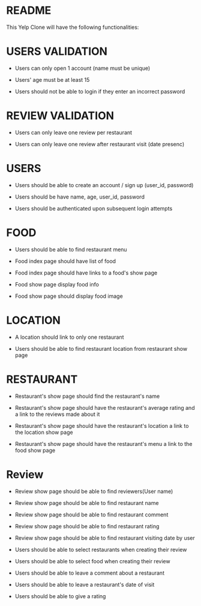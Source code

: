 # README

This Yelp Clone will have the following functionalities: 

# USERS VALIDATION
- Users can only open 1 account (name must be unique)

- Users' age must be at least 15

- Users should not be able to login if they enter an incorrect password

# REVIEW VALIDATION
- Users can only leave one review per restaurant

- Users can only leave one review after restaurant visit (date presenc)

# USERS
- Users should be able to create an account / sign up (user_id, password)

- Users should be have name, age, user_id, password

- Users should be authenticated upon subsequent login attempts


# FOOD
- Users should be able to find restaurant menu

- Food index page should have list of food

- Food index page should have links to a food's show page

- Food show page display food info

- Food show page should display food image

# LOCATION
- A location should link to only one restaurant

- Users should be able to find restaurant location from restaurant show page

# RESTAURANT
- Restaurant's show page should find the restaurant's name

- Restaurant's show page should have the restaurant's average rating and a link to the reviews made about it

- Restaurant's show page should have the restaurant's location a link to the location show page

- Restaurant's show page should have the restaurant's menu a link to the food show page

# Review
- Review show page should be able to find reviewers(User name)

- Review show page should be able to find restaurant name 

- Review show page should be able to find restaurant comment

- Review show page should be able to find restaurant rating

- Review show page should be able to find restaurant visiting date by user

- Users should be able to select restaurants when creating their review

- Users should be able to select food when creating their review

- Users should be able to leave a comment about a restaurant 

- Users should be able to leave a restaurant's date of visit

- Users should be able to give a rating



